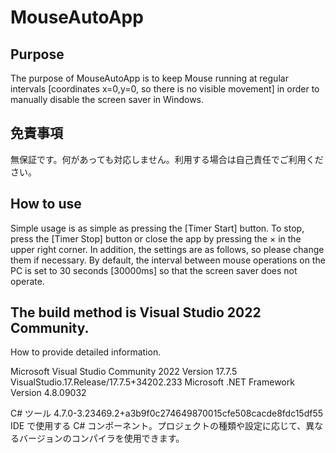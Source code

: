 # MouseAutoApp
## Purpose
The purpose of MouseAutoApp is to keep Mouse running at regular intervals [coordinates x=0,y=0, so there is no visible movement] in order to manually disable the screen saver in Windows.
## 免責事項
無保証です。何があっても対応しません。利用する場合は自己責任でご利用ください。

## How to use
Simple usage is as simple as pressing the [Timer Start] button.
To stop, press the [Timer Stop] button or close the app by pressing the × in the upper right corner.
In addition, the settings are as follows, so please change them if necessary.
By default, the interval between mouse operations on the PC is set to 30 seconds [30000ms] so that the screen saver does not operate.

## The build method is Visual Studio 2022 Community.
How to provide detailed information.

Microsoft Visual Studio Community 2022
Version 17.7.5
VisualStudio.17.Release/17.7.5+34202.233
Microsoft .NET Framework
Version 4.8.09032

C# ツール   4.7.0-3.23469.2+a3b9f0c274649870015cfe508cacde8fdc15df55
IDE で使用する C# コンポーネント。プロジェクトの種類や設定に応じて、異なるバージョンのコンパイラを使用できます。
